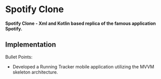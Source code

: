 <!--
<p align="center">
   <a href="https://github.com/4rju9/RunningTracker"><img src="https://github.com/user-attachments/assets/df237996-3ec8-4ae8-80e2-cf83ac8d3b23" alt="RunningTracker"</a>
   <br>
   <br>
</p>
-->
<h1>Spotify Clone</h1>
<b>Spotify Clone - Xml and Kotlin based replica of the famous application Spotify. </b>

## Implementation
Bullet Points:
   * Developed a Running Tracker mobile application utilizing the MVVM skeleton architecture.
<!-- ## Usage
<b>Disclaimer :</b>
* This app is not published on Playstore, you have to download this from
* Official website
* This GitHub Page
(after that downloading follow the steps below)


**Step 1** => Download the APK [Click To Download](https://index.4rju9.workers.dev/0:/timeTableApp/app-release.apk)

**Step 2** => Go to download section of your browser / Or find the APK file in your phone's storage

**Step 3** => Tap on the apk file to open and then click install

<b>Important :</b>
* Because the app is not published on Playstore, that's why the Playstore doesn't Recognise it
* Playstore will prompt something like that it doesn't recognise the app's developer
* which means i have not published the app on Playstore and they do not know about me and this app
* It's alright, whatever prompt the Playstore is showing, you have to just click okey/next.
* after you install it, it will show you that there's nothing wrong in the app, and it's totally safe.

**Step 4** => Run the app
* Create an account or Login into your account if you already have one
* Select your course and semester

No more steps, all done ✅ -->
